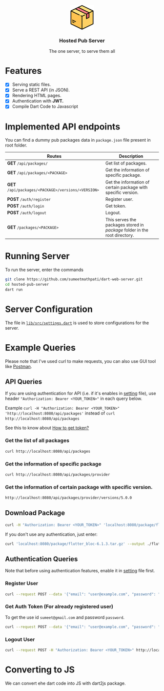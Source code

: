<br />
<p align="center">
  <a href="https://github.com/sumeetmathpati/dart-web-server">
    <img src="./logo.png" alt="Logo" width="80" height="80">
  </a>

  <h3 align="center">Hosted Pub Server</h3>

  <p align="center">
    The one server, to serve them all
    <br />
  </p>
</p>

# Features

- [x] Serving static files.
- [x] Serve a REST API (in JSON).
- [x] Rendering HTML pages.
- [x] Authentication with **JWT.**
- [x] Compile Dart Code to Javascript

# Implemented API endpoints

You can find a dummy pub packages data in `package.json` file present in root folder.

| Routes                | Description                                 |
| --------------------- | ------------------------------------------- |
| **GET** `/api/packages/`| Get list of packages.|
| **GET** `/api/packages/<PACKAGE>` | Get the information of specific package.|
| **GET** `/api/packages/<PACKAGE>/versions/<VERSION>`| Get the information of certain package with specific version. |
| **POST** `/auth/register`| Register user. |
| **POST** `/auth/login` | Get token. |
| **POST** `/auth/logout` | Logout. |
| **GET** `/packages/<PACKAGE>` | This serves the packages stored in *package* folder in the root directory.|

# Running Server

To run the server, enter the commands

```bash
git clone https://github.com/sumeetmathpati/dart-web-server.git
cd hosted-pub-server
dart run
```

# Server Configuration

The file in [`lib/src/settings.dart`](https://github.com/sumeetmathpati/hosted-pub-server/blob/main/lib/src/settings.dart) is used to store configurations for the server.

# Example Queries

Please note that I've used curl to make requests, you can also use GUI tool like [Postman](https://www.postman.com/downloads/).

## API Queries

If you are using authentication for API (i.e. if it's enables in [setting](https://github.com/sumeetmathpati/hosted-pub-server/blob/main/lib/src/settings.dart) file), use header `"Authorization: Bearer <YOUR_TOKEN>"` in each query below. 

Example `curl -H "Authorization: Bearer <YOUR_TOKEN>" 'http://localhost:8080/api/packages'` instead of `curl http://localhost:8080/api/packages`

See this to know about <a href="#howtogettoken">How to get token?</a>

### Get the list of all packages

```bash
curl http://localhost:8080/api/packages
```

### Get the information of specific package

```bash
curl http://localhost:8080/api/packages/provider
```

### Get the information of certain package with specific version.

```bash
http://localhost:8080/api/packages/provider/versions/5.0.0
```

## Download Package

```bash
curl -H "Authorization: Bearer <YOUR_TOKEN>" 'localhost:8080/package/flutter_bloc-6.1.3.tar.gz' --output ./flutter_bloc-6.1.3.tar.gz
```

If you don't use any authentication, just enter:

```bash
curl 'localhost:8080/package/flutter_bloc-6.1.3.tar.gz' --output ./flutter_bloc-6.1.3.tar.gz
```

## Authentication Queries

Note that before using authentication features, enable it in [setting](https://github.com/sumeetmathpati/hosted-pub-server/blob/main/lib/src/settings.dart) file first.

### Register User

```bash
curl --request POST --data '{"email": "user@example.com", "password": "password"}' http://localhost:8080/auth/register
```

<a name="howtogettoken"></a>

### Get Auth Token (For already registered user)

To get the use id `sumeet@gmail.com` and password `password`. 

```bash
curl --request POST --data '{"email": "user@example.com", "password": "password"}' http://localhost:8080/auth/login
```

### Logout User

```bash 
curl --request POST -H "Authorization: Bearer <YOUR_TOKEN>" http://localhost:8080/auth/logout 
```

# Converting to JS

We can convert ehe dart code into JS with dart2js package.